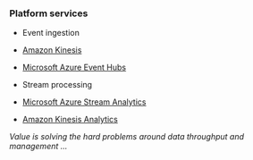 
### Platform services 

* Event ingestion
 * [Amazon Kinesis](https://aws.amazon.com/kinesis/) 
 * [Microsoft Azure Event Hubs](https://azure.microsoft.com/en-au/services/event-hubs/)

* Stream processing
 * [Microsoft Azure Stream Analytics](https://azure.microsoft.com/en-us/services/stream-analytics/)
 * [Amazon Kinesis Analytics](https://aws.amazon.com/kinesis/analytics/) 

*Value is solving the hard problems around data throughput and management …*


